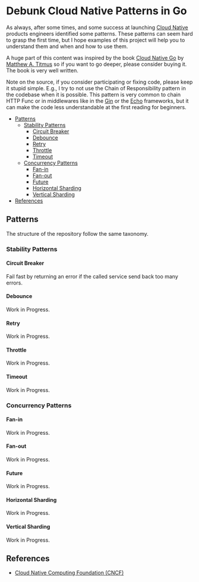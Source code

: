 # Debunk Cloud Native Patterns in Go

As always, after some times, and some success at launching
[Cloud Native](https://github.com/cncf/toc/blob/main/DEFINITION.md) products
engineers identified some patterns.
These patterns can seem hard to grasp the first time,
but I hope examples of this project will help you to understand them
and when and how to use them.

A huge part of this content was inspired by the book
[Cloud Native Go](https://learning.oreilly.com/library/view/cloud-native-go/9781492076322/)
by [Matthew A. Titmus](https://www.linkedin.com/in/matthew-titmus/)
so if you want to go deeper, please consider buying it.
The book is very well written.

Note on the source, if you consider participating or fixing code, please keep it stupid simple.
E.g., I try to not use the Chain of Responsibility pattern in the codebase when it is possible.
This pattern is very common to chain HTTP Func or in middlewares
like in the [Gin](https://gin-gonic.com/) or the [Echo](https://echo.labstack.com/) frameworks,
but it can make the code less understandable at the first reading for beginners. 

* [Patterns](#patterns)
  * [Stability Patterns](#stability-patterns)
    * [Circuit Breaker](#circuit-breaker)
    * [Debounce](#debounce)
    * [Retry](#retry)
    * [Throttle](#throttle)
    * [Timeout](#timeout)
  * [Concurrency Patterns](#concurrency-patterns)
    * [Fan-in](#fan-in)
    * [Fan-out](#fan-out)
    * [Future](#future)
    * [Horizontal Sharding](#horizontal-sharding)
    * [Vertical Sharding](#vertical-sharding)
* [References](#references)

## Patterns

The structure of the repository follow the same taxonomy.

### Stability Patterns

#### Circuit Breaker

Fail fast by returning an error if the called service send back too many errors.

#### Debounce

Work in Progress.

#### Retry

Work in Progress.

#### Throttle

Work in Progress.

#### Timeout

Work in Progress.

### Concurrency Patterns

#### Fan-in

Work in Progress.

#### Fan-out

Work in Progress.

#### Future

Work in Progress.

#### Horizontal Sharding

Work in Progress.

#### Vertical Sharding

Work in Progress.

## References

* [Cloud Native Computing Foundation (CNCF)](https://www.cncf.io/)
